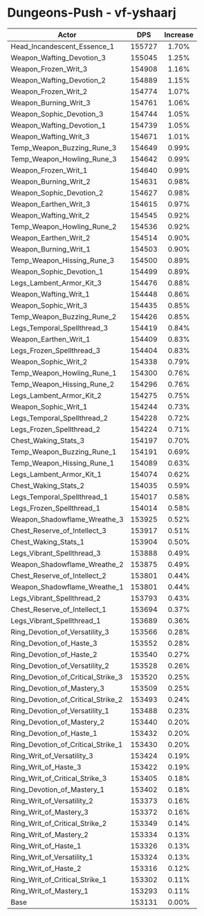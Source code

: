 # Dungeons-Push - vf-yshaarj
| Actor | DPS | Increase |
|---|:---:|:---:|
|Head_Incandescent_Essence_1|155727|1.70%|
|Weapon_Wafting_Devotion_3|155045|1.25%|
|Weapon_Frozen_Writ_3|154908|1.16%|
|Weapon_Wafting_Devotion_2|154889|1.15%|
|Weapon_Frozen_Writ_2|154774|1.07%|
|Weapon_Burning_Writ_3|154761|1.06%|
|Weapon_Sophic_Devotion_3|154744|1.05%|
|Weapon_Wafting_Devotion_1|154739|1.05%|
|Weapon_Wafting_Writ_3|154671|1.01%|
|Temp_Weapon_Buzzing_Rune_3|154649|0.99%|
|Temp_Weapon_Howling_Rune_3|154642|0.99%|
|Weapon_Frozen_Writ_1|154640|0.99%|
|Weapon_Burning_Writ_2|154631|0.98%|
|Weapon_Sophic_Devotion_2|154627|0.98%|
|Weapon_Earthen_Writ_3|154615|0.97%|
|Weapon_Wafting_Writ_2|154545|0.92%|
|Temp_Weapon_Howling_Rune_2|154536|0.92%|
|Weapon_Earthen_Writ_2|154514|0.90%|
|Weapon_Burning_Writ_1|154503|0.90%|
|Temp_Weapon_Hissing_Rune_3|154500|0.89%|
|Weapon_Sophic_Devotion_1|154499|0.89%|
|Legs_Lambent_Armor_Kit_3|154476|0.88%|
|Weapon_Wafting_Writ_1|154448|0.86%|
|Weapon_Sophic_Writ_3|154435|0.85%|
|Temp_Weapon_Buzzing_Rune_2|154426|0.85%|
|Legs_Temporal_Spellthread_3|154419|0.84%|
|Weapon_Earthen_Writ_1|154409|0.83%|
|Legs_Frozen_Spellthread_3|154404|0.83%|
|Weapon_Sophic_Writ_2|154338|0.79%|
|Temp_Weapon_Howling_Rune_1|154300|0.76%|
|Temp_Weapon_Hissing_Rune_2|154296|0.76%|
|Legs_Lambent_Armor_Kit_2|154275|0.75%|
|Weapon_Sophic_Writ_1|154244|0.73%|
|Legs_Temporal_Spellthread_2|154228|0.72%|
|Legs_Frozen_Spellthread_2|154224|0.71%|
|Chest_Waking_Stats_3|154197|0.70%|
|Temp_Weapon_Buzzing_Rune_1|154191|0.69%|
|Temp_Weapon_Hissing_Rune_1|154089|0.63%|
|Legs_Lambent_Armor_Kit_1|154074|0.62%|
|Chest_Waking_Stats_2|154035|0.59%|
|Legs_Temporal_Spellthread_1|154017|0.58%|
|Legs_Frozen_Spellthread_1|154014|0.58%|
|Weapon_Shadowflame_Wreathe_3|153925|0.52%|
|Chest_Reserve_of_Intellect_3|153917|0.51%|
|Chest_Waking_Stats_1|153904|0.50%|
|Legs_Vibrant_Spellthread_3|153888|0.49%|
|Weapon_Shadowflame_Wreathe_2|153875|0.49%|
|Chest_Reserve_of_Intellect_2|153801|0.44%|
|Weapon_Shadowflame_Wreathe_1|153801|0.44%|
|Legs_Vibrant_Spellthread_2|153793|0.43%|
|Chest_Reserve_of_Intellect_1|153694|0.37%|
|Legs_Vibrant_Spellthread_1|153689|0.36%|
|Ring_Devotion_of_Versatility_3|153566|0.28%|
|Ring_Devotion_of_Haste_3|153552|0.28%|
|Ring_Devotion_of_Haste_2|153540|0.27%|
|Ring_Devotion_of_Versatility_2|153528|0.26%|
|Ring_Devotion_of_Critical_Strike_3|153520|0.25%|
|Ring_Devotion_of_Mastery_3|153509|0.25%|
|Ring_Devotion_of_Critical_Strike_2|153493|0.24%|
|Ring_Devotion_of_Versatility_1|153488|0.23%|
|Ring_Devotion_of_Mastery_2|153440|0.20%|
|Ring_Devotion_of_Haste_1|153432|0.20%|
|Ring_Devotion_of_Critical_Strike_1|153430|0.20%|
|Ring_Writ_of_Versatility_3|153424|0.19%|
|Ring_Writ_of_Haste_3|153422|0.19%|
|Ring_Writ_of_Critical_Strike_3|153405|0.18%|
|Ring_Devotion_of_Mastery_1|153402|0.18%|
|Ring_Writ_of_Versatility_2|153373|0.16%|
|Ring_Writ_of_Mastery_3|153372|0.16%|
|Ring_Writ_of_Critical_Strike_2|153349|0.14%|
|Ring_Writ_of_Mastery_2|153334|0.13%|
|Ring_Writ_of_Haste_1|153326|0.13%|
|Ring_Writ_of_Versatility_1|153324|0.13%|
|Ring_Writ_of_Haste_2|153316|0.12%|
|Ring_Writ_of_Critical_Strike_1|153302|0.11%|
|Ring_Writ_of_Mastery_1|153293|0.11%|
|Base|153131|0.00%|
